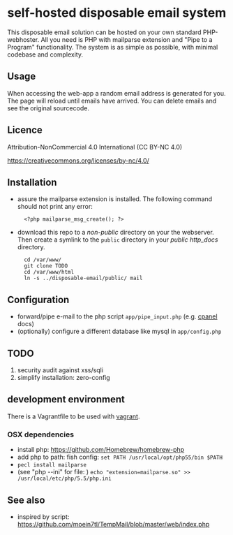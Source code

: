 # self-hosted disposable email system

This disposable email solution can be hosted on your own standard PHP-webhoster. All you need is PHP with mailparse extension and "Pipe to a Program" functionality. The system is as simple as possible, with minimal codebase and complexity. 

## Usage
When accessing the web-app a random email address is generated for you. The page will reload until emails have arrived. You can delete emails and see the original sourcecode. 


## Licence
Attribution-NonCommercial 4.0 International (CC BY-NC 4.0)

https://creativecommons.org/licenses/by-nc/4.0/

## Installation

- assure the mailparse extension is installed. The following command should not print any error: 
  
        <?php mailparse_msg_create(); ?>

- download this repo to a  *non-public* directory on your the webserver. Then create a symlink to the `public` directory in your *public http_docs* directory.
  
        cd /var/www/
        git clone TODO
        cd /var/www/html
        ln -s ../disposable-email/public/ mail

## Configuration
- forward/pipe e-mail to the php script `app/pipe_input.php` (e.g.  [cpanel](https://documentation.cpanel.net/display/ALD/Forwarders#Forwarders-PipetoaProgram) docs)
- (optionally) configure a different database like mysql in `app/config.php`
 
## TODO
 1. security audit against xss/sqli
 1. simplify installation: zero-config

## development environment
There is a Vagrantfile to be used with [vagrant](https://www.vagrantup.com/). 

### OSX dependencies 
- install php: https://github.com/Homebrew/homebrew-php
- add php to path: fish config: `set PATH /usr/local/opt/php55/bin $PATH`
-  `pecl install mailparse`
- (see "php --ini" for file: ) `echo "extension=mailparse.so" >> /usr/local/etc/php/5.5/php.ini`

## See also
 - inspired by script: https://github.com/moein7tl/TempMail/blob/master/web/index.php
     

